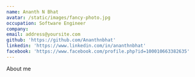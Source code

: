 ```yaml
---
name: Ananth N Bhat
avatar: /static/images/fancy-photo.jpg
occupation: Software Engineer
company:
email: address@yoursite.com
github: 'https://github.com/Ananthnbhat'
linkedin: 'https://www.linkedin.com/in/ananthnbhat'
facebook: 'https://www.facebook.com/profile.php?id=100010663382635'
---
```


About me
